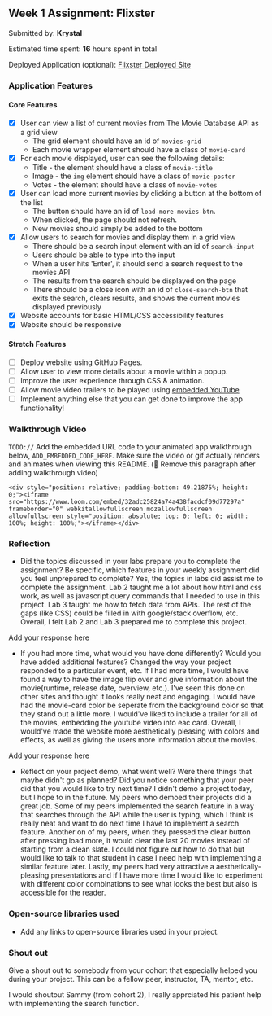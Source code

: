 ## Week 1 Assignment: Flixster

Submitted by: **Krystal**

Estimated time spent: **16** hours spent in total

Deployed Application (optional): [Flixster Deployed Site](ADD_LINK_HERE)

### Application Features

#### Core Features

- [X] User can view a list of current movies from The Movie Database API as a grid view
  - The grid element should have an id of `movies-grid`
  - Each movie wrapper element should have a class of `movie-card`
- [X] For each movie displayed, user can see the following details:
  - Title - the element should have a class of `movie-title`
  - Image - the `img` element should have a class of `movie-poster`
  - Votes - the element should have a class of `movie-votes`
- [X] User can load more current movies by clicking a button at the bottom of the list
  - The button should have an id of `load-more-movies-btn`.
  - When clicked, the page should not refresh.
  - New movies should simply be added to the bottom
- [X] Allow users to search for movies and display them in a grid view
  - There should be a search input element with an id of `search-input`
  - Users should be able to type into the input
  - When a user hits 'Enter', it should send a search request to the movies API
  - The results from the search should be displayed on the page
  - There should be a close icon with an id of `close-search-btn` that exits the search, clears results, and shows the current movies displayed previously
- [X] Website accounts for basic HTML/CSS accessibility features
- [X] Website should be responsive

#### Stretch Features

- [ ] Deploy website using GitHub Pages.
- [ ] Allow user to view more details about a movie within a popup.
- [ ] Improve the user experience through CSS & animation.
- [ ] Allow movie video trailers to be played using [embedded YouTube](https://support.google.com/youtube/answer/171780?hl=en)
- [ ] Implement anything else that you can get done to improve the app functionality!

### Walkthrough Video

`TODO://` Add the embedded URL code to your animated app walkthrough below, `ADD_EMBEDDED_CODE_HERE`. Make sure the video or gif actually renders and animates when viewing this README. (🚫 Remove this paragraph after adding walkthrough video)

`<div style="position: relative; padding-bottom: 49.21875%; height: 0;"><iframe src="https://www.loom.com/embed/32adc25824a74a438facdcf09d77297a" frameborder="0" webkitallowfullscreen mozallowfullscreen allowfullscreen style="position: absolute; top: 0; left: 0; width: 100%; height: 100%;"></iframe></div>`

### Reflection

- Did the topics discussed in your labs prepare you to complete the assignment? Be specific, which features in your weekly assignment did you feel unprepared to complete?
Yes, the topics in labs did assist me to complete the assignment. Lab 2 taught me a lot about how html and css work, as well as javascript query commands that I needed to use in this project.  Lab 3 taught me how to fetch data from APIs. The rest of the gaps (like CSS) could be filled in with google/stack overflow, etc. Overall, I felt Lab 2 and Lab 3 prepared me to complete this project. 

Add your response here

- If you had more time, what would you have done differently? Would you have added additional features? Changed the way your project responded to a particular event, etc.
If I had more time, I would have found a way to have the image flip over and give information about the movie(runtime, release date, overview, etc.). I've seen this done on other sites and thought it looks really neat and engaging. I would have had the movie-card color be seperate from the background color so that they stand out a little more. I would've liked to include a trailer for all of the movies, embedding the youtube video into eac card. Overall, I would've made the website more aesthetically pleasing with colors and effects, as well as giving the users more information about the movies. 
  
Add your response here

- Reflect on your project demo, what went well? Were there things that maybe didn't go as planned? Did you notice something that your peer did that you would like to try next time?
I didn't demo a project today, but I hope to in the future. My peers who demoed their projects did a great job. Some of my peers implemented the search feature in a way that searches through the API while the user is typing, which I think is really neat and want to do next time I have to implement a search feature. Another on of my peers, when they pressed the clear button after pressing load more, it would clear the last 20 movies instead of starting from a clean slate. I could not figure out how to do that but would like to talk to that student in case I need help with implementing a similar feature later. Lastly, my peers had very attractive a aesthetically-pleasing presentations and if I have more time I would like to experiment with different color combinations to see what looks the best but also is accessible for the reader.


### Open-source libraries used

- Add any links to open-source libraries used in your project.

### Shout out

Give a shout out to somebody from your cohort that especially helped you during your project. This can be a fellow peer, instructor, TA, mentor, etc.

I would shoutout Sammy (from cohort 2), I really apprciated his patient help with implementing the search function.
